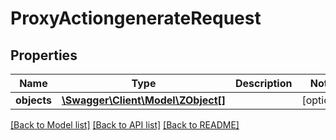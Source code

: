 # ProxyActiongenerateRequest

## Properties
Name | Type | Description | Notes
------------ | ------------- | ------------- | -------------
**objects** | [**\Swagger\Client\Model\ZObject[]**](ZObject.md) |  | [optional] 

[[Back to Model list]](../README.md#documentation-for-models) [[Back to API list]](../README.md#documentation-for-api-endpoints) [[Back to README]](../README.md)



